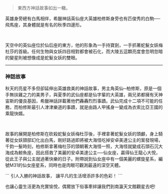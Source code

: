 > 東西方神話故事如出一轍。

英雄身旁總有白馬相伴，希臘神話英仙座大英雄柏修斯身旁也有匹俊秀的白駒──飛馬座，其身體就是有名的秋季四邊形。

<br />

天空中的英仙座位於仙后座的東方，他的形象為一手持寶劍，一手抓著蛇髮女妖梅杜莎的首級。任何生物與女妖四目相對都會被石化，而大陵五這顆亮度會忽明忽暗的變星則被想像成是蛇髮女妖的雙眼。

---

### 神話故事

秋天的亮星不多但卻延伸出英雄救美的神話故事，男主角英仙─柏修斯，原是一個手無扶雞之力的美男子，與夏季的武仙座都是仙字輩的大英雄，兩兄弟都擁有天神宙斯的優良基因，希臘神話詳載著他們轟轟烈烈事蹟。武仙完成十二項不可能的任務，而柏修斯最引人津津樂道的事蹟，就是由路人甲搖身一變成為衣索比亞王國的乘龍快婿。

<br />

故事的展開是柏修斯在砍殺蛇髮女妖梅杜莎後，手裡拿著蛇髮女妖的頭顱，身上騎著從女妖頸部幻化出白馬，剛好路過即將被大海怪吃掉安卓美達公主的案發現場，千鈞一髮時刻，柏修斯拿著梅杜莎的頭朝著大海怪一照，大海怪就變成石頭石沉大海成為鯨魚座，因此搭救了美麗的安卓美達公主──仙女座，贏得仙王龍心大悅，從此王子與公主就過著快樂的日子。附帶說到仙女座中有一個美麗的螺旋星系，編號M31的仙女座星系，同時也是肉眼可觀測最遠的深空天體。

\`\`\`
引人入勝的神話故事，
讓平凡的生活增添許多的色彩！
\`\`\`

也讓心靈生活更為充實愉悅，偶爾放下俗事牽絆讓我們到南瀛天文館觀星去吧!